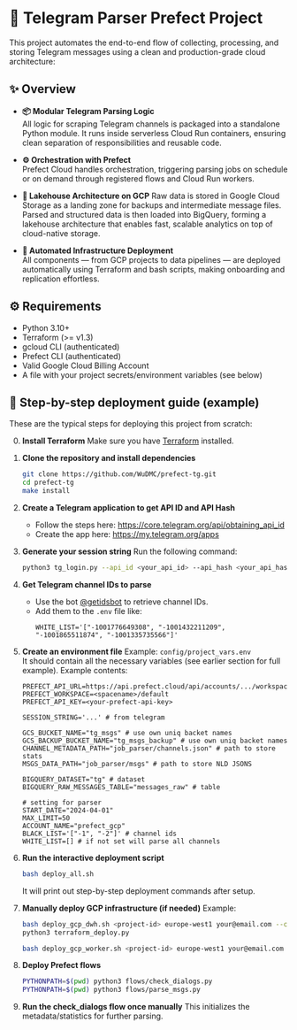 # 🚀 Telegram Parser Prefect Project

This project automates the end-to-end flow of collecting, processing, and storing Telegram messages using a clean and production-grade cloud architecture:

## ✨ Overview

- **📦 Modular Telegram Parsing Logic**  
  All logic for scraping Telegram channels is packaged into a standalone Python module. It runs inside serverless Cloud Run containers, ensuring clean separation of responsibilities and reusable code.

- **⚙️ Orchestration with Prefect**  
  Prefect Cloud handles orchestration, triggering parsing jobs on schedule or on demand through registered flows and Cloud Run workers.

- **💾 Lakehouse Architecture on GCP**
  Raw data is stored in Google Cloud Storage as a landing zone for backups and intermediate message files. Parsed and structured data is then loaded into BigQuery, forming a lakehouse architecture that enables fast, scalable analytics on top of cloud-native storage.

- **🚀 Automated Infrastructure Deployment**  
  All components — from GCP projects to data pipelines — are deployed automatically using Terraform and bash scripts, making onboarding and replication effortless.

## ⚙️ Requirements

- Python 3.10+
- Terraform (>= v1.3)
- gcloud CLI (authenticated)
- Prefect CLI (authenticated)
- Valid Google Cloud Billing Account
- A file with your project secrets/environment variables (see below)

## 🧪 Step-by-step deployment guide (example)

These are the typical steps for deploying this project from scratch:

0. **Install Terraform**
   Make sure you have [Terraform](https://developer.hashicorp.com/terraform/downloads) installed.

1. **Clone the repository and install dependencies**
   ```bash
   git clone https://github.com/WuDMC/prefect-tg.git
   cd prefect-tg
   make install
   ```

2. **Create a Telegram application to get API ID and API Hash**
   - Follow the steps here: https://core.telegram.org/api/obtaining_api_id
   - Create the app here: https://my.telegram.org/apps

3. **Generate your session string**
   Run the following command:
   ```bash
   python3 tg_login.py --api_id <your_api_id> --api_hash <your_api_hash>
   ```

4. **Get Telegram channel IDs to parse**
   - Use the bot [@getidsbot](https://t.me/getidsbot) to retrieve channel IDs.
   - Add them to the `.env` file like:
     ```env
     WHITE_LIST='["-1001776649308", "-1001432211209", "-1001865511874", "-1001335735566"]'
     ```
     

5. **Create an environment file**
   Example: `config/project_vars.env`  
   It should contain all the necessary variables (see earlier section for full example).
   Example contents:

    ```env
    PREFECT_API_URL=https://api.prefect.cloud/api/accounts/.../workspaces/...
    PREFECT_WORKSPACE=<spacename>/default
    PREFECT_API_KEY=<your-prefect-api-key>
    
    SESSION_STRING='...' # from telegram 
    
    GCS_BUCKET_NAME="tg_msgs" # use own uniq backet names
    GCS_BACKUP_BUCKET_NAME="tg_msgs_backup" # use own uniq backet names
    CHANNEL_METADATA_PATH="job_parser/channels.json" # path to store stats
    MSGS_DATA_PATH="job_parser/msgs" # path to store NLD JSONS 
    
    BIGQUERY_DATASET="tg" # dataset
    BIGQUERY_RAW_MESSAGES_TABLE="messages_raw" # table
    
    # setting for parser
    START_DATE="2024-04-01"
    MAX_LIMIT=50
    ACCOUNT_NAME="prefect_gcp"
    BLACK_LIST='["-1", "-2"]' # channel ids
    WHITE_LIST=[] # if not set will parse all channels
    ```

7. **Run the interactive deployment script**
   ```bash
   bash deploy_all.sh
   ```

   It will print out step-by-step deployment commands after setup.

8. **Manually deploy GCP infrastructure (if needed)**
   Example:
   ```bash
   bash deploy_gcp_dwh.sh <project-id> europe-west1 your@email.com --create <billing-id>
   python3 terraform_deploy.py

   bash deploy_gcp_worker.sh <project-id> europe-west1 your@email.com
   ```

9. **Deploy Prefect flows**
   ```bash
   PYTHONPATH=$(pwd) python3 flows/check_dialogs.py
   PYTHONPATH=$(pwd) python3 flows/parse_msgs.py
   ```

10. **Run the check_dialogs flow once manually**
   This initializes the metadata/statistics for further parsing.


